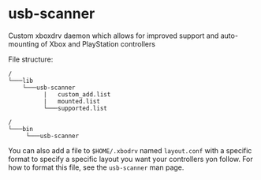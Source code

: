 # usb-scanner
Custom xboxdrv daemon which allows for improved support and auto-mounting of Xbox and PlayStation controllers

File structure:
```
/
└───lib
    └───usb-scanner
          |   custom_add.list
          |   mounted.list
          └───supported.list

/
└───bin
     └───usb-scanner
```

You can also add a file to `$HOME/.xbodrv` named `layout.conf` with a specific format to specify a specific layout you want your controllers yon follow. For how to format this file, see the `usb-scanner` man page.
